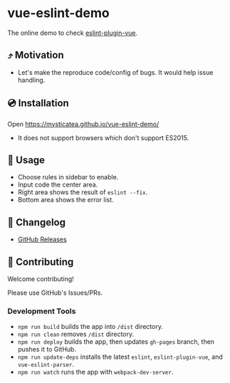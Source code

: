 # vue-eslint-demo

The online demo to check [eslint-plugin-vue](https://github.com/vuejs/eslint-plugin-vue#readme).

## ⤴️ Motivation

- Let's make the reproduce code/config of bugs. It would help issue handling.

## 💿 Installation

Open https://mysticatea.github.io/vue-eslint-demo/

- It does not support browsers which don't support ES2015.

## 📖 Usage

- Choose rules in sidebar to enable.
- Input code the center area.
- Right area shows the result of `eslint --fix`.
- Bottom area shows the error list.

## 📰 Changelog

- [GitHub Releases](https://github.com/mysticatea/vue-eslint-demo/releases)

## 🍻 Contributing

Welcome contributing!

Please use GitHub's Issues/PRs.

### Development Tools

- `npm run build` builds the app into `/dist` directory.
- `npm run clean` removes `/dist` directory.
- `npm run deploy` builds the app, then updates `gh-pages` branch, then pushes it to GitHub.
- `npm run update-deps` installs the latest `eslint`, `eslint-plugin-vue`, and `vue-eslint-parser`.
- `npm run watch` runs the app with `webpack-dev-server`.
